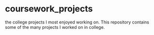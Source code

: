 # coursework_projects
the college projects I most enjoyed working on.
This repository contains some of the many projects I worked on in college.
